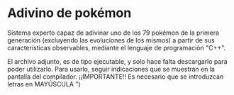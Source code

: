 # Adivino de pokémon

Sistema experto capaz de adivinar uno de los 79 pokémon de la primera generación (excluyendo las evoluciones de los mismos) a partir de sus características observables, mediante el lenguaje de programación "C++".

El archivo adjunto, es de tipo ejecutable, y solo hace falta descargarlo para poder utilizarlo. 
Para usarlo, seguir indicaciones que se muestran en la pantalla del compilador.
¡¡IMPORTANTE!! Es necesario que se introduzcan letras en MAYÚSCULA ")
